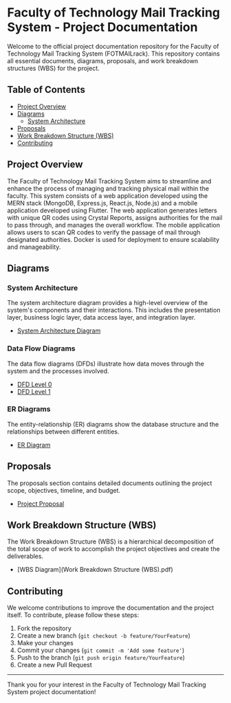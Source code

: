 # Faculty of Technology Mail Tracking System - Project Documentation

Welcome to the official project documentation repository for the Faculty of Technology Mail Tracking System (FOTMAILrack). This repository contains all essential documents, diagrams, proposals, and work breakdown structures (WBS) for the project.

## Table of Contents

- [Project Overview](#project-overview)
- [Diagrams](#diagrams)
  - [System Architecture](#system-architecture)
- [Proposals](#proposals)
- [Work Breakdown Structure (WBS)](#work-breakdown-structure-wbs)
- [Contributing](#contributing)

## Project Overview

The Faculty of Technology Mail Tracking System aims to streamline and enhance the process of managing and tracking physical mail within the faculty. This system consists of a web application developed using the MERN stack (MongoDB, Express.js, React.js, Node.js) and a mobile application developed using Flutter. The web application generates letters with unique QR codes using Crystal Reports, assigns authorities for the mail to pass through, and manages the overall workflow. The mobile application allows users to scan QR codes to verify the passage of mail through designated authorities. Docker is used for deployment to ensure scalability and manageability.

## Diagrams

### System Architecture

The system architecture diagram provides a high-level overview of the system's components and their interactions. This includes the presentation layer, business logic layer, data access layer, and integration layer.

- [System Architecture Diagram](diagrams/System_Architecture_Diagram.png)

### Data Flow Diagrams

The data flow diagrams (DFDs) illustrate how data moves through the system and the processes involved.

- [DFD Level 0](diagrams/DFD_Level_0.png)
- [DFD Level 1](diagrams/DFD_Level_1.png)

### ER Diagrams

The entity-relationship (ER) diagrams show the database structure and the relationships between different entities.

- [ER Diagram](diagrams/ER_Diagram.png)

## Proposals

The proposals section contains detailed documents outlining the project scope, objectives, timeline, and budget.

- [Project Proposal](proposals/Project_Proposal.pdf)


## Work Breakdown Structure (WBS)

The Work Breakdown Structure (WBS) is a hierarchical decomposition of the total scope of work to accomplish the project objectives and create the deliverables.

- [WBS Diagram](Work Breakdown Structure (WBS).pdf)

## Contributing

We welcome contributions to improve the documentation and the project itself. To contribute, please follow these steps:

1. Fork the repository
2. Create a new branch (`git checkout -b feature/YourFeature`)
3. Make your changes
4. Commit your changes (`git commit -m 'Add some feature'`)
5. Push to the branch (`git push origin feature/YourFeature`)
6. Create a new Pull Request


---

Thank you for your interest in the Faculty of Technology Mail Tracking System project documentation!
